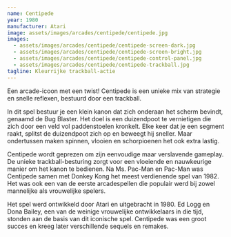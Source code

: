 ```yaml
---
name: Centipede
year: 1980
manufacturer: Atari
image: assets/images/arcades/centipede/centipede.jpg
images:
  - assets/images/arcades/centipede/centipede-screen-dark.jpg
  - assets/images/arcades/centipede/centipede-screen-bright.jpg
  - assets/images/arcades/centipede/centipede-control-panel.jpg
  - assets/images/arcades/centipede/centipede-trackball.jpg
tagline: Kleurrijke trackball-actie
---
```


Een arcade-icoon met een twist! Centipede is een unieke mix van strategie en snelle reflexen, bestuurd door een
trackball.

In dit spel bestuur je een klein kanon dat zich onderaan het scherm bevindt, genaamd de Bug Blaster. Het doel is een
duizendpoot te
vernietigen die zich door een veld vol paddenstoelen kronkelt. Elke keer dat je een segment raakt, splitst de
duizendpoot zich op en beweegt hij sneller. Maar ondertussen maken spinnen, vlooien en schorpioenen het ook extra
lastig.

Centipede wordt geprezen om zijn eenvoudige maar verslavende gameplay. De unieke trackball-besturing zorgt voor een
vloeiende en nauwkeurige manier om het kanon te bedienen. Na Ms. Pac-Man en Pac-Man was Centipede samen met
Donkey Kong het meest verdienende spel van 1982. Het was ook een van de eerste arcadespellen die populair werd
bij zowel mannelijke als vrouwelijke spelers.

Het spel werd ontwikkeld door Atari en uitgebracht in 1980. Ed Logg en Dona Bailey, een van de weinige vrouwelijke
ontwikkelaars in die tijd, stonden aan de basis van dit iconische spel. Centipede was een groot succes en kreeg later
verschillende sequels en remakes.